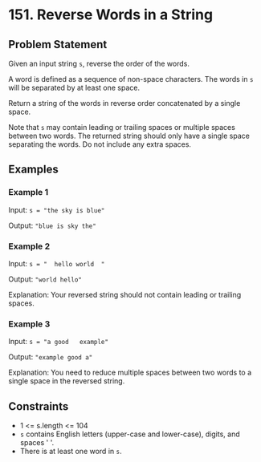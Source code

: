 # 151. Reverse Words in a String

## Problem Statement

Given an input string `s`, reverse the order of the words.

A word is defined as a sequence of non-space characters. The words in `s` will be separated by at least one space.

Return a string of the words in reverse order concatenated by a single space.

Note that `s` may contain leading or trailing spaces or multiple spaces between two words. The returned string should only have a single space separating the words. Do not include any extra spaces.

## Examples

### Example 1

Input: `s = "the sky is blue"`

Output: `"blue is sky the"`

### Example 2

Input: `s = "  hello world  "`

Output: `"world hello"`

Explanation: Your reversed string should not contain leading or trailing spaces.

### Example 3

Input: `s = "a good   example"`

Output: `"example good a"`

Explanation: You need to reduce multiple spaces between two words to a single space in the reversed string.

## Constraints

- 1 <= s.length <= 104
- `s` contains English letters (upper-case and lower-case), digits, and spaces ' '.
- There is at least one word in `s`.
